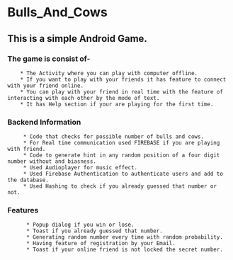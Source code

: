 # Bulls_And_Cows
## This is a simple Android Game.

### The game is consist of- 

        * The Activity where you can play with computer offline.
        * If you want to play with your friends it has feature to connect with your friend online.
        * You can play with your friend in real time with the feature of interacting with each other by the mode of text.
        * It has Help section if your are playing for the first time.
         
### Backend Information

         * Code that checks for possible number of bulls and cows.
         * For Real time communication used FIREBASE if you are playing with friend.
         * Code to generate hint in any random position of a four digit number without and biasness.
         * Used Audioplayer for music effect.
         * Used Firebase Authentication to authenticate users and add to the database.
         * Used Hashing to check if you already guessed that number or not.
         
### Features
          * Popup dialog if you win or lose.
          * Toast if you already guessed that number.
          * Generating random number every time with random probability.
          * Having feature of registration by your Email.
          * Toast if your online friend is not locked the secret number.
          
